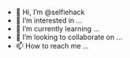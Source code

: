 - 👋 Hi, I’m @selfiehack
- 👀 I’m interested in ...
- 🌱 I’m currently learning ...
- 💞️ I’m looking to collaborate on ...
- 📫 How to reach me ...

<!---
selfiehack/selfiehack is a ✨ special ✨ repository because its `README.md` (this file) appears on your GitHub profile.
You can click the Preview link to take a look at your changes.
--->
